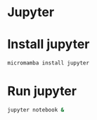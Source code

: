 # Jupyter

# Install jupyter

```sh
micromamba install jupyter
```

# Run jupyter

```sh
jupyter notebook &
```